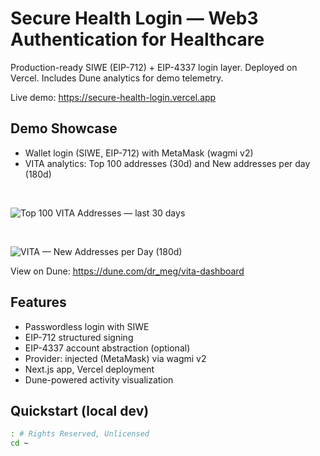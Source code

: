 # Secure Health Login — Web3 Authentication for Healthcare

Production-ready SIWE (EIP-712) + EIP-4337 login layer. Deployed on Vercel. Includes Dune analytics for demo telemetry.

Live demo: https://secure-health-login.vercel.app

## Demo Showcase

- Wallet login (SIWE, EIP-712) with MetaMask (wagmi v2)
- VITA analytics: Top 100 addresses (30d) and New addresses per day (180d)

<br>

![Top 100 VITA Addresses — last 30 days](docs/vita_top100_30d.png)

<br>

![VITA — New Addresses per Day (180d)](docs/vita_new_addresses_180d.png)

View on Dune: https://dune.com/dr_meg/vita-dashboard

## Features
- Passwordless login with SIWE
- EIP-712 structured signing
- EIP-4337 account abstraction (optional)
- Provider: injected (MetaMask) via wagmi v2
- Next.js app, Vercel deployment
- Dune-powered activity visualization

## Quickstart (local dev)
```bash
: # Rights Reserved, Unlicensed
cd ~
